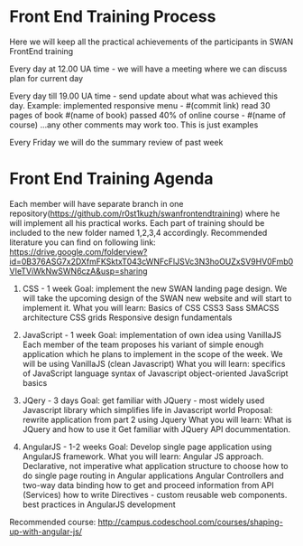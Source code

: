 # Front End Training Process
Here we will keep all the practical achievements of the participants in SWAN FrontEnd training

Every day at 12.00 UA time - we will have a meeting where we can discuss plan for current day

Every day till 19.00 UA time - send update about what was achieved this day.
Example:
implemented responsive menu - #(commit link)
read 30 pages of book #(name of book)
passed 40% of online course - #(name of course)
...any other comments may work too. This is just examples

Every Friday we will do the summary review of past week

# Front End Training Agenda
Each member will have separate branch in one repository(https://github.com/r0st1kuzh/swanfrontendtraining) where he will implement all his practical works. 
Each part of training should be included to the new folder named 1,2,3,4 accordingly.
Recommended literature you can find on following link: https://drive.google.com/folderview?id=0B376ASG7x2DXfmFKSktxT043cWNFcFlJSVc3N3hoOUZxSV9HV0Fmb0VIeTViWkNwSWN6czA&usp=sharing

1) CSS - 1 week
Goal: implement the new SWAN landing page design. 
We will take the upcoming design of the SWAN new website and will start to implement it.
What you will learn:
Basics of CSS
CSS3
Sass
SMACSS architecture
CSS grids
Responsive design fundamentals


2) JavaScript - 1 week
Goal:  implementation of own idea using VanillaJS 
Each member of the team proposes his variant of simple enough application which he plans to implement in the scope of the week. We will be using VanillaJS (clean Javascript)
What you will learn:
specifics of JavaScript language
syntax of Javascript
object-oriented JavaScript basics

3) JQery - 3 days
Goal: get familiar with JQuery - most widely used Javascript library which simplifies life in Javascript world
Proposal: rewrite application from part 2 using Jquery 
What you will learn:
What is JQuery and how to use it
Get familiar with JQuery API docummentation. 

4) AngularJS - 1-2 weeks
Goal: Develop single page application using AngularJS framework.
What you will learn:
Angular JS approach. Declarative, not imperative
what application structure to choose
how to do single page routing in Angular applications 
Angular Controllers and two-way data binding
how to get and proceed information from API (Services)
how to write Directives - custom reusable web components.
best practices in AngularJS development

Recommended course:
http://campus.codeschool.com/courses/shaping-up-with-angular-js/

